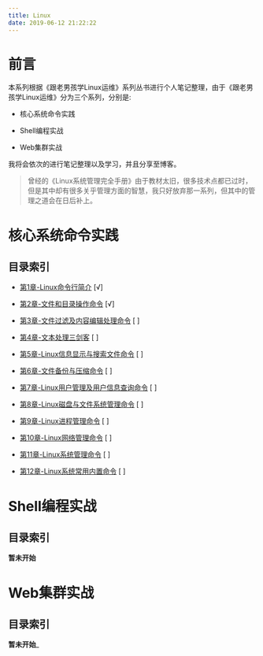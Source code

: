```yaml
---
title: Linux
date: 2019-06-12 21:22:22
---
```


# 前言

本系列根据《跟老男孩学Linux运维》系列丛书进行个人笔记整理，由于《跟老男孩学Linux运维》分为三个系列，分别是:

- 核心系统命令实践

- Shell编程实战

- Web集群实战

我将会依次的进行笔记整理以及学习，并且分享至博客。

> 曾经的《Linux系统管理完全手册》由于教材太旧，很多技术点都已过时，但是其中却有很多关乎管理方面的智慧，我只好放弃那一系列，但其中的管理之道会在日后补上。

# 核心系统命令实践

## 目录索引

  - [第1章-Linux命令行简介](/2019/06/15/Linux-Linux命令行简介-0/) [√] 

  - [第2章-文件和目录操作命令](/2019/06/16/Linux-文件和目录操作命令-1) [√] 

  - [第3章-文件过滤及内容编辑处理命令]() [ ] 

  - [第4章-文本处理三剑客]() [ ] 

  - [第5章-Linux信息显示与搜索文件命令]() [ ] 

  - [第6章-文件备份与压缩命令]() [ ] 

  - [第7章-Linux用户管理及用户信息查询命令]() [ ] 

  - [第8章-Linux磁盘与文件系统管理命令]() [ ] 

  - [第9章-Linux进程管理命令]() [ ]

  - [第10章-Linux网络管理命令]() [ ] 

  - [第11章-Linux系统管理命令]() [ ] 

  - [第12章-Linux系统常用内置命令]() [ ] 


# Shell编程实战

## 目录索引

__暂未开始__

# Web集群实战

## 目录索引

__暂未开始___
